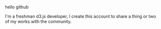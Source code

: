 hello github

I'm a freshman d3.js developer, I create this account to share a thing or two of my works with the community.
